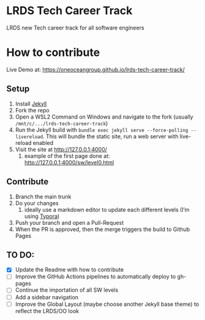 # LRDS Tech Career Track
LRDS new Tech career track for all software engineers

# How to contribute
Live Demo at: https://oneoceangroup.github.io/lrds-tech-career-track/

## Setup

1. Install [Jekyll](https://jekyllrb.com/docs/installation/)
2. Fork the repo 
3. Open a WSL2 Command on Windows and navigate to the fork (usually `/mnt/c/.../lrds-tech-career-track`)
4. Run the Jekyll build with `bundle exec jekyll serve --force-polling --livereload`. This will bundle the static site, run a web server with live-reload enabled
5. Visit the site at http://127.0.0.1:4000/
   1. example of the first page done at: http://127.0.0.1:4000/sw/level0.html




## Contribute

1. Branch the main trunk
2. Do your changes
   1. ideally use a markdown editor to update each different levels (I’m using [Typora](https://typora.io/))
3. Push your branch and open a Pull-Request
4. When the PR is approved, then the merge triggers the build to Github Pages



## TO DO: 

- [x] Update the Readme with how to contribute
- [ ] Improve the GitHub Actions pipelines to automatically deploy to gh-pages
- [ ] Continue the importation of all SW levels
- [ ] Add a sidebar navigation
- [ ] Improve the Global Layout (maybe choose another Jekyll base theme) to reflect the LRDS/OO look
